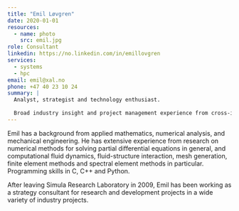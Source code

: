 ```yaml
---
title: "Emil Løvgren"
date: 2020-01-01
resources:
  - name: photo
    src: emil.jpg
role: Consultant
linkedin: https://no.linkedin.com/in/emillovgren
services:
  - systems
  - hpc
email: emil@xal.no
phone: +47 40 23 10 24
summary: |
  Analyst, strategist and technology enthusiast.
  
  Broad industry insight and project management experience from cross-industry collaboration projects, business development, research strategy, and project planning and excecution.
---
```


Emil has a background from applied mathematics, numerical analysis, and mechanical engineering. He has extensive experience from research on numerical methods for solving partial differential equations in general, and computational fluid dynamics, fluid-structure interaction, mesh generation, finite element methods and spectral element methods in particular. Programming skills in C, C++ and Python.

After leaving Simula Research Laboratory in 2009, Emil has been working as a strategy consultant for research and development projects in a wide variety of industry projects.
